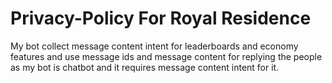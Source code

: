 # Privacy-Policy For Royal Residence

My bot collect message content intent for leaderboards and economy features and use message ids and message content for replying the people as my bot is chatbot and it requires message content intent for it.
